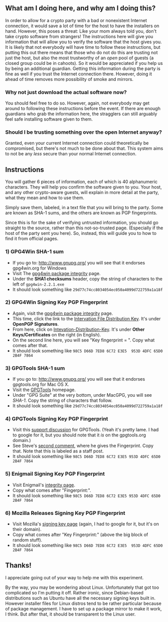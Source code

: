 ## What am I doing here, and why am I doing this?

In order to allow for a crypto party with a bad or nonexistent Internet connection, it would save a lot of time for the host to have the installers on hand. However, this poses a threat: Like your mom always told you, don't take crypto software from strangers! The instructions here will give you information that will allow you to verify the software that the host gives you. It is likely that not everybody will have time to follow these instructions, but putting this out there means that those who do not do this are trusting not just the host, but also the most trustworthy of an *open* pool of guests (a closed group could be in cahoots). So it would be appreciated if you help us by being an additional guardian. Getting this information during the party is fine as well if you trust the Internet connection there. However, doing it ahead of time removes more possibility of smoke and mirrors.

### Why not just download the actual software now?

You should feel free to do so. However, again, not everybody may get around to following these instructions before the event. If there are enough guardians who grab the information here, the stragglers can still arguably feel safe installing software given to them.

### Should I be trusting something over the open Internet anyway?

Granted, even your current Internet connection could theoretically be compromised, but there's not much to be done about that. This system aims to not be any *less* secure than your normal Internet connection.

## Instructions

You will gather 6 pieces of information, each of which is 40 alphanumeric characters. They will help you confirm the software given to you. Your host, and any other crypto-aware guests, will explain in more detail at the party, what they mean and how to use them.

Simply save them, labeled, in a text file that you will bring to the party. Some are known as SHA-1 sums, and the others are known as PGP fingerprints.

Since this is for the sake of verifying untrusted information, you should go straight to the source, rather than this not-so-trusted page. (Especially if the host of the party sent you here). So, instead, this will guide you to how to find it from official pages.

### 1) GPG4Win SHA-1 sum

* If you go to: http://www.gnupg.org/ you will see that it endorses gpg4win.org for Windows
* Visit The [gpg4win package integrity](http://www.gpg4win.org/package-integrity.html) page.
* Under the **SHA1 checksums** header, copy the string of characters to the left of `gpg4win-2.2.1.exe`
* It should look something like `29d77c74cc8034054ec050a4099d722759a1a18f`

### 2) GPG4Win Signing Key PGP Fingerprint

* Again, visit the [gpg4win package integrity](http://www.gpg4win.org/package-integrity.html) page.
* This time, click the link to the [Intervation File Distribution Key](https://ssl.intevation.de/). It's under **OpenPGP Signatures**.
* From here, click on [Intevation-Distribution-Key](https://ssl.intevation.de/Intevation-Distribution-Key.asc). It's under **Other Keys/Certificates** on the right (in English).
* On the second line here, you will see "Key fingerprint = ". Copy what comes after that.
* It should look something like `98C5 D66D 7ED8 6C72 E3E5  953D 4DFC 65D0 2B4F 7864`

### 3) GPGTools SHA-1 sum

* If you go to: http://www.gnupg.org/ you will see that it endorses gpgtools.org for Mac OS X.
* Visit the [GPGTools](https://gpgtools.org/) homepage. 
* Under "GPG Suite" at the very bottom, under MacGPG, you will see *SHA-1*. Copy the string of characters that follow.
* It should look something like `29d77c74cc8034054ec050a4099d722759a1a18f`

### 4) GPGTools Signing Key PGP Fingerprint

* Visit this [support discussion](http://support.gpgtools.org/discussions/everything/13958-need-the-gpgtools-public-key-to-verify-the-sig-file) for GPGTools. (Yeah it's pretty lame. I had to google for it, but you should note that it *is* on the gpgtools.org domain.)
* See Steve's [second comment](http://support.gpgtools.org/discussions/everything/13958-need-the-gpgtools-public-key-to-verify-the-sig-file#comment_30424358), where he gives the Fingerprint. Copy that. Note that this is labeled as a staff post.
* It should look something like `98C5 D66D 7ED8 6C72 E3E5 953D 4DFC 65D0 2B4F 7864`

### 5) Enigmail Signing Key PGP Fingerprint

* Visit Enigmail's [integrity page](https://www.enigmail.net/documentation/signature.php).
* Copy what comes after "Fingerprint:".
* It should look something like `98C5 D66D 7ED8 6C72 E3E5 953D 4DFC 65D0 2B4F 7864`

### 6) Mozilla Releases Signing Key PGP Fingerprint

* Visit Mozilla's [signing key page](http://ftp.mozilla.org/pub/mozilla.org/firefox/releases/25.0/KEY) (again, I had to google for it, but it's on their domain).
* Copy what comes after "Key Fingerprint:" (above the big block of random stuff).
* It should look something like `98C5 D66D 7ED8 6C72 E3E5  953D 4DFC 65D0 2B4F 7864`

## Thanks!

I appreciate going out of your way to help me with this experiment.

By the way, you may be wondering about Linux. Unfortunately that got too complicated so I'm putting it off. Rather ironic, since Debian-based distributions such as Ubuntu have all the necessary signing keys built in. However installer files for Linux distros tend to be rather particular because of package management. I have to set up a package mirror to make it work, I think. But after that, it should be transparent to the Linux user.
